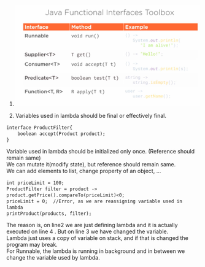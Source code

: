 1. ![alt text](https://github.com/SaurabhPotdar/Java-Demos/blob/main/Java/src/main/java/com/cg/java/lambda/Screenshot%202021-05-20%20155209.png)

2. Variables used in lambda should be final or effectively final.
```
interface ProductFilter{
	boolean accept(Product product);
}
```
Variable used in lambda should be initialized only once. (Reference should remain same)</br>
We can mutate it(modify state), but reference should remain same.</br>
We can add elements to list, change property of an object, ...
```
int priceLimit = 100;
ProductFilter filter = product -> product.getPrice().compareTo(priceLimit)<0;
priceLimit = 0;  //Error, as we are reassigning variable used in lambda
printProduct(products, filter);
```
The reason is, on line2 we are just defining lambda and it is actually executed on line 4 . But on line 3 we have changed the variable.</br>
Lambda just uses a copy of variable on stack, and if that is changed the program may break.</br>
For Runnable, the lambda is running in background and in between we change the variable used by lambda.